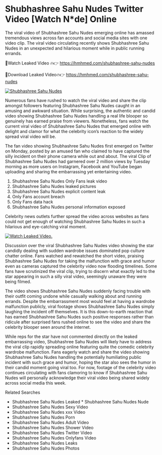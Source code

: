 ﻿# Shubhashree Sahu Nudes Twitter Video [Watch N*de] Online

The viral video of ﻿Shubhashree Sahu Nudes emerging online has amassed tremendous views across fan accounts and social media sites with one video clip. The viral video circulating recently shows ﻿Shubhashree Sahu Nudes in an unexpected and hilarious moment while in public running errands. 

🔴Watch Leaked Video 🔥👉  https://hmhmed.com/shubhashree-sahu-nudes 

🔴Download Leaked Video🔥👉  https://hmhmed.com/shubhashree-sahu-nudes 

[![Shubhashree Sahu Nudes](https://i.imgur.com/dJHk4Zq.gif)](https://hmhmed.com/shubhashree-sahu-nudes)

Numerous fans have rushed to watch the viral video and share the clip amongst followers featuring ﻿Shubhashree Sahu Nudes caught in an amusing and awkward situation. While surprising, the authentic and candid video showing ﻿Shubhashree Sahu Nudes handling a real life blooper so genuinely has earned praise from viewers. Nonetheless, fans watch the current viral video of ﻿Shubhashree Sahu Nudes that emerged online with delight and clamor for what the celebrity icon’s reaction to the widely spread viral video will be.

The fan video showing ﻿Shubhashree Sahu Nudes first emerged on Twitter on Monday, posted by an amused fan who claimed to have captured the silly incident on their phone camera while out and about. The viral Clip of ﻿Shubhashree Sahu Nudes had garnered over 2 million views by Tuesday morning as more users on Instagram, Facebook and YouTube began uploading and sharing the embarrassing yet entertaining video. 

1. ﻿Shubhashree Sahu Nudes Only Fans leak video
2. ﻿Shubhashree Sahu Nudes leaked pictures
3. ﻿Shubhashree Sahu Nudes explicit content leak
4. Only Fans account breach
5. Only Fans data hack
6. ﻿Shubhashree Sahu Nudes personal information exposed

Celebrity news outlets further spread the video across websites as fans could not get enough of watching ﻿Shubhashree Sahu Nudes in such a hilarious and eye-catching viral moment. 

[![Watch Leaked Video.](https://miro.medium.com/v2/resize:fit:828/format:webp/1*cilzJN44JGOrTw9NJCrNHA.gif "Watch Leaked Video")](https://hmhmed.com/shubhashree-sahu-nudes)

Discussion over the viral ﻿Shubhashree Sahu Nudes video showing the star candidly dealing with sudden wardrobe issues dominated pop culture chatter online. Fans watched and rewatched the short video, praising ﻿Shubhashree Sahu Nudes for taking the malfunction with grace and humor even as cameras captured the celebrity video now flooding timelines. Some fans have scrutinized the viral clip, trying to discern what exactly led to the star appearing in such a silly viral video, seemingly unaware they were being filmed.

The video shows ﻿Shubhashree Sahu Nudes suddenly facing trouble with their outfit coming undone while casually walking about and running errands. Despite the embarrassment most would feel at having a wardrobe malfunction publicly, viral footage shows ﻿Shubhashree Sahu Nudes simply laughing the incident off themselves. It is this down-to-earth reaction that has earned ﻿Shubhashree Sahu Nudes such positive responses rather than ridicule after surprised fans rushed online to see the video and share the celebrity blooper seen around the internet.  

While reps for the star have not commented directly on the leaked embarrassing video, ﻿Shubhashree Sahu Nudes will likely have to address the viral clip rapidly spreading online featuring quite the comedic celebrity wardrobe malfunction. Fans eagerly watch and share the video showing ﻿Shubhashree Sahu Nudes handling the potentially humiliating public incident with such grace and humor, hoping the star also sees the humor in their candid moment going viral too. For now, footage of the celebrity video continues circulating with fans clamoring to know if ﻿Shubhashree Sahu Nudes will personally acknowledge their viral video being shared widely across social media this week.

Related Searches
* ﻿Shubhashree Sahu Nudes Leaked
﻿* Shubhashree Sahu Nudes Nude
* ﻿Shubhashree Sahu Nudes Sexy Video
* ﻿Shubhashree Sahu Nudes xxx Video
* ﻿Shubhashree Sahu Nudes Porn
* ﻿Shubhashree Sahu Nudes Adult Video
* ﻿Shubhashree Sahu Nudes Shower Video
* ﻿Shubhashree Sahu Nudes Twitter Video
* ﻿Shubhashree Sahu Nudes Onlyfans Video
* ﻿Shubhashree Sahu Nudes Leaks
* ﻿Shubhashree Sahu Nudes Photos